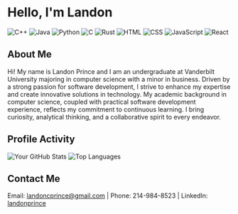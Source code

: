 # Hello, I'm Landon
![C++](https://img.shields.io/badge/-C++-black?style=flat-square&logo=c%2b%2b) 
![Java](https://img.shields.io/badge/-Java-black?style=flat-square&logo=java) 
![Python](https://img.shields.io/badge/-Python-black?style=flat-square&logo=python)
![C](https://img.shields.io/badge/-C-black?style=flat-square&logo=c)
![Rust](https://img.shields.io/badge/-Rust-black?style=flat-square&logo=rust)
![HTML](https://img.shields.io/badge/-HTML-black?style=flat-square&logo=html5)
![CSS](https://img.shields.io/badge/-CSS-black?style=flat-square&logo=css3)
![JavaScript](https://img.shields.io/badge/-JavaScript-black?style=flat-square&logo=javascript)
![React](https://img.shields.io/badge/-React-black?style=flat-square&logo=react)

## About Me
Hi! My name is Landon Prince and I am an undergraduate at Vanderbilt University majoring in computer science with a minor in business. Driven by a strong passion for software development, I strive to enhance my expertise and create innovative solutions in technology. My academic background in computer science, coupled with practical software development experience, reflects my commitment to continuous learning. I bring curiosity, analytical thinking, and a collaborative spirit to every endeavor.

## Profile Activity
![Your GitHub Stats](https://github-profile-summary-cards.vercel.app/api/cards/profile-details?username=landonprince&theme=github_dark) ![Top Languages](https://github-readme-stats.vercel.app/api/top-langs/?username=landonprince&layout=compact&bg_color=0d1117&title_color=58a6ff&text_color=c9d1d9&border_radius=10&hide_border=true)

## Contact Me
Email: landoncprince@gmail.com | Phone: 214-984-8523 | LinkedIn: [landonprince](https://www.linkedin.com/in/landon-prince-4bb945256/)
